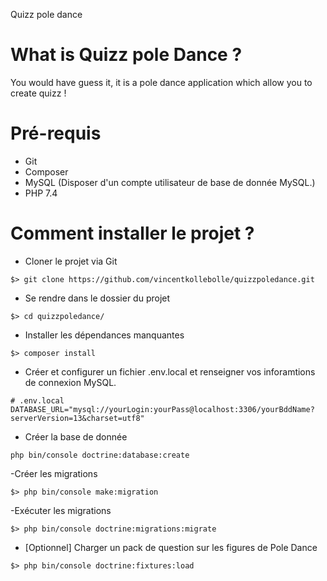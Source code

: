 Quizz pole dance 


What is Quizz pole Dance ? 
===
You would have guess it, it is a pole dance application which allow you to create quizz ! 

Pré-requis 
===
- Git 
- Composer
- MySQL (Disposer d'un compte utilisateur de base de donnée MySQL.)
- PHP 7.4


Comment installer le projet ? 
====
- Cloner le projet via Git 
```
$> git clone https://github.com/vincentkollebolle/quizzpoledance.git
```
- Se rendre dans le dossier du projet 
```
$> cd quizzpoledance/
```
- Installer les dépendances manquantes 
```
$> composer install
```
- Créer et configurer un fichier .env.local et renseigner vos inforamtions de connexion MySQL. 
```
# .env.local
DATABASE_URL="mysql://yourLogin:yourPass@localhost:3306/yourBddName?serverVersion=13&charset=utf8"
```
- Créer la base de donnée
```
php bin/console doctrine:database:create
```

-Créer les migrations 
```
$> php bin/console make:migration
```
-Exécuter les migrations
```
$> php bin/console doctrine:migrations:migrate
```

- [Optionnel] Charger un pack de question sur les figures de Pole Dance
```
$> php bin/console doctrine:fixtures:load
```

